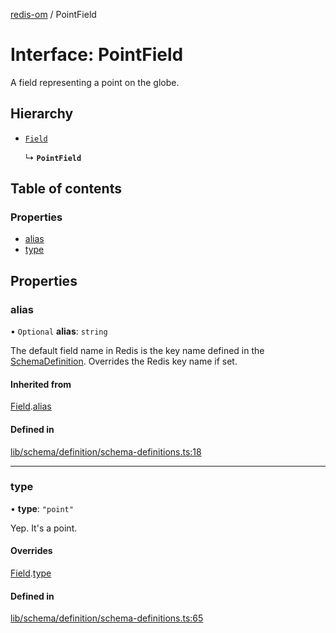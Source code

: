 [redis-om](../README.md) / PointField

# Interface: PointField

A field representing a point on the globe.

## Hierarchy

- [`Field`](Field.md)

  ↳ **`PointField`**

## Table of contents

### Properties

- [alias](PointField.md#alias)
- [type](PointField.md#type)

## Properties

### alias

• `Optional` **alias**: `string`

The default field name in Redis is the key name defined in the
[SchemaDefinition](../README.md#schemadefinition). Overrides the Redis key name if set.

#### Inherited from

[Field](Field.md).[alias](Field.md#alias)

#### Defined in

[lib/schema/definition/schema-definitions.ts:18](https://github.com/redis/redis-om-node/blob/0843d26/lib/schema/definition/schema-definitions.ts#L18)

___

### type

• **type**: ``"point"``

Yep. It's a point.

#### Overrides

[Field](Field.md).[type](Field.md#type)

#### Defined in

[lib/schema/definition/schema-definitions.ts:65](https://github.com/redis/redis-om-node/blob/0843d26/lib/schema/definition/schema-definitions.ts#L65)
